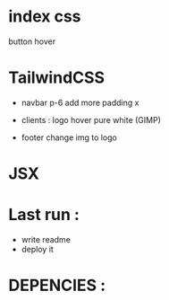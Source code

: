 # index css
button hover

# TailwindCSS
- navbar p-6 add more padding x

- clients : logo hover pure white (GIMP)

- footer change img to logo

# JSX

# Last run :
- write readme
- deploy it

# DEPENCIES :
